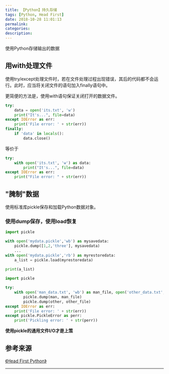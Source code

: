 ```yaml
---
title: 【Python】持久存储
tags: [Python, Head First]
date: 2018-10-28 11:01:13
permalink:
categories:
description:
---
```

<p class="description">使用Python存储输出的数据</p>

<!-- more -->

## 用with处理文件

使用try/except处理文件时，若在文件处理过程出现错误，其后的代码都不会运行。此时，应当将关闭文件的语句加入finally语句中。

更简便的方法是，使用with语句保证关闭打开的数据文件。

```python
try:
    data = open('its.txt', 'w')
    print("It's...", file=data)
except IOError as err:
    print('File error: ' + str(err))
finally:
    if 'data' in locals():
        data.close()
```

等价于

```python
try:
    with open('its.txt', 'w') as data:
        print("It's...", file=data)
except IOError as err:
    print("File error: " + str(err))
```



## "腌制"数据

使用标准库pickle保存和加载Python数据对象。

### 使用dump保存，使用load恢复

```python
import pickle

with open('mydata.pickle','wb') as mysavedata:
    pickle.dump([1,2,'three'], mysavedata)
    ...
with open('mydata.pickle','rb') as myrestoredata:
    a_list = pickle.load(myrestoredata)
    
print(a_list)
```

```python
import pickle

try:
    with open('man_data.txt', 'wb') as man_file, open('other_data.txt', 'wb') as other_file:
        pickle.dump(man, man_file)
        pickle.dump(other, other_file)
except IOError as err:
    print('File error: ' + str(err))
except pickle.PickleError as perr:
    print('Pickling error: ' + str(perr))
```

**使用pickle的通用文件I/O才是上策**

## 参考来源

[《Head First Python》](https://www.oreilly.com/library/view/head-first-python/9781491919521/)

<hr />